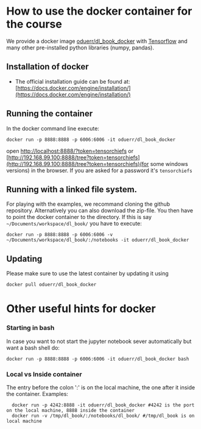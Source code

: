 # How to use the docker container for the course


We provide a docker image [oduerr/dl_book_docker](https://github.com/oduerr/dl_book_docker) with [Tensorflow](http://www.tensorflow.org) and many other pre-installed python libraries (numpy, pandas).

## Installation of docker

* The official installation guide can be found at: [https://docs.docker.com/engine/installation/](https://docs.docker.com/engine/installation/)



## Running the container
In the docker command line execute:
```{bash}
docker run -p 8888:8888 -p 6006:6006 -it oduerr/dl_book_docker
```
open [http://localhost:8888/?token=tensorchiefs](http://localhost:8888/?token=tensorchiefs) or [http://192.168.99.100:8888/tree?token=tensorchiefs](http://192.168.99.100:8888/tree?token=tensorchiefs)(for some windows versions) in the browser. If you are asked for a password it's `tensorchiefs`

## Running with a linked file system.
For playing with the examples, we recommand cloning the github repository. Alternatively you can also download the zip-file. You then have to point the docker container to the directory. If this is say `~/Documents/workspace/dl_book/` you have to execute:

```
docker run -p 8888:8888 -p 6006:6006 -v ~/Documents/workspace/dl_book/:/notebooks -it oduerr/dl_book_docker
```

## Updating
Please make sure to use the latest container by updating it using 

```
docker pull oduerr/dl_book_docker
```

# Other useful hints for docker

### Starting in bash
In case you want to not start the jupyter notebook sever automatically but want a bash shell do:

```
docker run -p 8888:8888 -p 6006:6006 -it oduerr/dl_book_docker bash
```

### Local vs Inside container
The entry before the colon ':' is on the local machine, the one after it inside the container. Examples:

```
  docker run -p 4242:8888 -it oduerr/dl_book_docker #4242 is the port on the local machine, 8888 inside the container
  docker run -v /tmp/dl_book/:/notebooks/dl_book/ #/tmp/dl_book is on local machine
```
